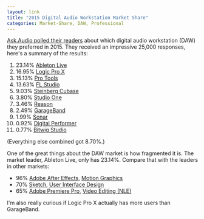 ```yaml
---
layout: link
title: "2015 Digital Audio Workstation Market Share"
categories: Market-Share, DAW, Professional
---
```


[Ask.Audio polled their readers](https://www.macprovideo.com/article/news/the-top-11-most-popular-daws-you-voted-for) about which digital audio workstation (DAW) they preferred in 2015. They received an impressive 25,000 responses, here's a summary of the results:

1. 23.14% [Ableton Live](https://www.ableton.com/en/live/)
2. 16.95% [Logic Pro X](https://www.apple.com/logic-pro/)
3. 15.13% [Pro Tools](https://www.avid.com/pro-tools)
4. 13.63% [FL Studio](https://www.image-line.com/flstudio/)
5. 9.03% [Steinberg Cubase](https://new.steinberg.net/cubase/)
6. 3.80% [Studio One](https://www.presonus.com/products/Studio-One)
7. 3.46% [Reason](https://www.propellerheads.com/en/reason)
8. 2.49% [GarageBand](https://www.apple.com/mac/garageband/)
9. 1.99% [Sonar](https://www.cakewalk.com/products/SONAR/)
10. 0.92% [Digital Performer](http://www.motu.com/products/software/dp/)
11. 0.77% [Bitwig Studio](https://www.bitwig.com/en/bitwig-studio)

(Everything else combined got 8.70%.)

One of the great things about the DAW market is how fragmented it is. The market leader, Ableton Live, only has 23.14%. Compare that with the leaders in other markets:

- 96% [Adobe After Effects](https://www.adobe.com/products/aftereffects.html), [Motion Graphics](/2019/05/30/2015-motion-graphics-software-market-share/)
- 70% [Sketch](https://www.sketch.com/), [User Interface Design](/2019/04/02/sketch-figmas-market-share/)
- 65% [Adobe Premiere Pro](https://www.adobe.com/products/premiere.html), [Video Editing (NLE)](/2019/04/05/video-editor-market-share-numbers-from-2014/)

I'm also really curious if Logic Pro X actually has more users than GarageBand.
